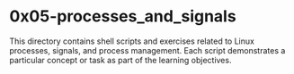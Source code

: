 # 0x05-processes_and_signals

This directory contains shell scripts and exercises related to Linux processes, signals, and process management. Each script demonstrates a particular concept or task as part of the learning objectives.